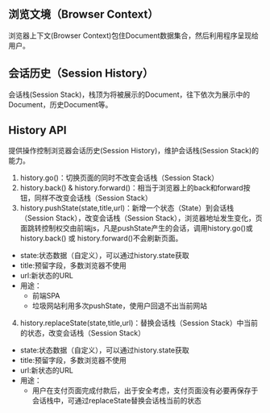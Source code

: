 ## 浏览文境（Browser Context）
浏览器上下文(Browser Context)包住Document数据集合，然后利用程序呈现给用户。

## 会话历史（Session History）
会话栈(Session Stack)，栈顶为将被展示的Document，往下依次为展示中的Document，历史Document等。

## History API
提供操作控制浏览器会话历史(Session History)，维护会话栈(Session Stack)的能力。
1. history.go()：切换页面的同时不改变会话栈（Session Stack）
2. history.back() & history.forward()：相当于浏览器上的back和forward按钮，同样不改变会话栈（Session Stack）
3. history.pushState(state,title,url)：新增一个状态（State）到会话栈（Session Stack），改变会话栈（Session Stack），浏览器地址发生变化，页面跳转控制权交由前端js，凡是pushState产生的会话，调用history.go()或history.back() 或 history.forward()不会刷新页面。
 * state:状态数据（自定义），可以通过history.state获取
 * title:预留字段，多数浏览器不使用
 * url:新状态的URL  
 * 用途：  
   * 前端SPA
   * 垃圾网站利用多次pushState，使用户回退不出当前网站         
4. history.replaceState(state,title,url)：替换会话栈（Session Stack）中当前的状态，改变会话栈（Session Stack）
 * state:状态数据（自定义），可以通过history.state获取
 * title:预留字段，多数浏览器不使用
 * url:新状态的URL 
 * 用途：  
   * 用户在支付页面完成付款后，出于安全考虑，支付页面没有必要再保存于会话栈中，可通过replaceState替换会话栈当前的状态       